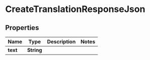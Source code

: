 # CreateTranslationResponseJson

## Properties
Name | Type | Description | Notes
------------ | ------------- | ------------- | -------------
**text** | **String** |  | 
